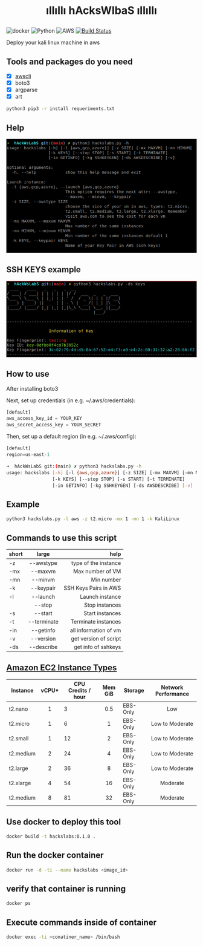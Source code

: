
# <p style="text-align: center;"> ıllıllı hAcksWlbaS ıllıllı </p>

![docker](https://img.shields.io/badge/Docker-v19.03.12-blue?style=plastic&logo=docker) ![Python](https://img.shields.io/badge/Python-3.6+-yellow?style=plastic&logo=Python) ![AWS](https://img.shields.io/badge/aws-black?style=plastic&logo=amazon) [![Build Status](https://travis-ci.com/MoisesTapia/hAcksWLabS.svg?token=5ExeHzDK51pVeE5oa7h7&branch=main)](https://travis-ci.com/MoisesTapia/hAcksWLabS)

 Deploy your kali linux machine in aws 

## Tools and packages do you need

- [X] [awscli](https://docs.aws.amazon.com/cli/latest/userguide/cli-configure-files.html)
- [X] boto3
- [X] argparse
- [X] art

```bash
python3 pip3 -r install requeriments.txt
```

## Help

![help](img/menu01.png)

## SSH KEYS example

![ssh](img/sshkeys.png)
## How to use

After installing boto3

Next, set up credentials (in e.g. ~/.aws/credentials):

```python
[default]
aws_access_key_id = YOUR_KEY
aws_secret_access_key = YOUR_SECRET
```
Then, set up a default region (in e.g. ~/.aws/config):

```python
[default]
region=us-east-1
```







```bash
➜  hAckWsLabS git:(main) ✗ python3 hackslabs.py -h      
usage: hackslabs [-h] [-l {aws,gcp,azure}] [-z SIZE] [-mx MAXVM] [-mn MINVM]
                 [-k KEYS] [--stop STOP] [-s START] [-t TERMINATE]
                 [-in GETINFO] [-kg SSHKEYGEN] [-ds AWSDESCRIBE] [-v]

```
## Example
```bash
python3 hackslabs.py -l aws -z t2.micro -mx 1 -mn 1 -k KaliLinux
```

## Commands to use this script

|  short   |     large     |         help           |
|----------|:-------------:|-----------------------:|
|    -z    |   --awstype   |  type of the instance  |
|   -mx    |   --maxvm     |  Max number of VM      |
|   -mn    |   --minvm     |  Min number            |
|   -k     |   --keypair   |  SSH Keys Pairs in AWS |
|   -l     |   --launch    |  Launch instance       |
|          |   --stop      |  Stop instances        |
|   -s     |   --start     |  Start instances       |
|   -t     |   --terminate |  Terminate instances   |
|   -in    |   --getinfo   |  all information of vm |
|   -v     |   --version   |  get version of script |
|   -ds    |   --describe  |  get info of sshkeys   |
## [Amazon EC2 Instance Types](https://aws.amazon.com/ec2/instance-types/?nc1=h_ls)

|  Instance   |     vCPU*     |  CPU Credits / hour | Mem GiB|  Storage  | Network Performance |
|-------------|:-------------:|---------------------|:------:|-----------|:-------------------:|
|  t2.nano    |       1       |           3         |   0.5  |  EBS-Only |           Low       |
|  t2.micro   |       1       |           6         |    1   |  EBS-Only |   Low to Moderate   |
|  t2.small   |       1       |           12        |    2   |  EBS-Only |   Low to Moderate   |
|  t2.medium  |       2       |           24        |    4   |  EBS-Only |   Low to Moderate   |
|  t2.large   |       2       |           36        |    8   |  EBS-Only |   Low to Moderate   |
|  t2.xlarge  |       4       |           54        |    16  |  EBS-Only |      Moderate       |
|  t2.medium  |       8       |           81        |    32  |  EBS-Only |      Moderate       |


## Use docker to deploy this tool

```bash
docker build -t hackslabs:0.1.0 .
```
## Run the docker container

```bash
docker run -d -ti --name hackslabs <image_id>
```

## verify that container is running

```bash
docker ps
```
## Execute commands inside of container

```bash
docker exec -ti <conatiner_name> /bin/bash
```